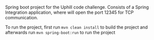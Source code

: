 Spring boot project for the Uphill code challenge.
Consists of a Spring Integration application, where will open the port 12345 for TCP communication.

To run the project, first run `mvn clean install` to build the project and afterwards run `mvn spring-boot:run` to run the project
